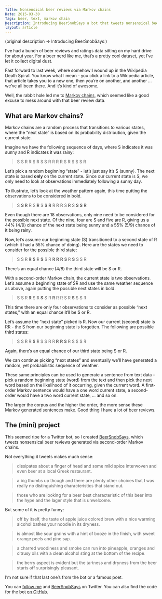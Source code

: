 ```yaml
---
Title: Nonsensical beer reviews via Markov chains
Date: 2015-03-30
Tags: beer, text, markov chain
Description: Introducing BeerSnobSays a bot that tweets nonsensical beer reviews generated via Markov chains.
layout: article
---
```

(original description -> Introducing BeerSnobSays:)

I’ve had a bunch of beer reviews and ratings data sitting on my hard drive for about year. For a beer nerd like me, that’s a pretty cool dataset, yet I’ve let it collect digital dust.

Fast forward to last week, where somehow I wound up in the Wikipedia Death Spiral. You know what I mean - you click a link to a Wikipedia article, that article takes you to a new one, then you’re on another, and another … we’ve all been there. And it’s kind of awesome.

Well, the rabbit hole led me to [Markov chains](http://en.wikipedia.org/wiki/Markov_chain), which seemed like a good excuse to mess around with that beer review data.

## What are Markov chains?
Markov chains are a random process that transitions to various states, where the “next state” is based on its probability distribution, given the current state.

Imagine we have the following sequence of days, where S indicates it was sunny and R indicates it was rainy:

> S S R R S R S S R R R R S R S S S R

Let’s pick a random beginning “state” - let’s just say it’s S (sunny). The next state is based **only** on the current state. Since our current state is S, we only need to look at observations immediately following a sunny day.

To illustrate, let’s look at the weather pattern again, this time putting the observations to be considered in bold.

> S **S** **R** R S **R** S **S** **R** R R R S **R** S **S** **S** **R**

Even though there are 18 observations, only nine need to be considered for the possible next state. Of the nine, four are S and five are R, giving us a 44% (4/9) chance of the next state being sunny and a 55% (5/9) chance of it being rainy.

Now, let’s assume our beginning state (S) transitioned to a second state of R (which it had a 55% chance of doing). Here are the states we need to consider for the possible third state:

> S S R **R** **S** R **S** S R **R** **R** **R** **S** R **S** S S R

There’s an equal chance (4/8) the third state will be S or R.

With a second-order Markov chain, the current state is two observations. Let’s assume a beginning state of SR and use the same weather sequence as above, again putting the possible next states in bold.

> S S R **R** S R **S** S R **R** R R S R **S** S S R

This time there are only four observations to consider as possible “next states,” with an equal chance it’ll be S or R.

Let’s assume the “next state” picked is R. Now our current (second) state is RR - the S from our beginning state is forgotten. The following are possible third states:

> S S R R **S** R S S R R **R** **R** **S** R S S S R

Again, there’s an equal chance of our third state being S or R.

We can continue picking “next states” and eventually we’ll have generated a random, yet probabilistic sequence of weather.

These same principles can be used to generate a sentence from text data - pick a random beginning state (word) from the text and then pick the next word based on the likelihood of it occurring, given the current word. A first-order Markov sentence would have a one word current state, a second-order would have a two word current state, … and so on.

The larger the corpus and the higher the order, the more sense these Markov generated sentences make. Good thing I have a lot of beer reviews.

## The (mini) project
This seemed ripe for a Twitter bot, so I created [BeerSnobSays](https://twitter.com/BeerSnobSays), which tweets nonsensical beer reviews generated via second-order Markov chains.

Not everything it tweets makes much sense:

> dissipates about a finger of head and some mild spice interwoven and even beer at a local Greek restaurant.

> a big thumbs up though and there are plenty other choices that I was really no distinguishing characteristics that stand out.

> those who are looking for a beer best characteristic of this beer into the hype and the lager style that is unwelcome.

But some of it is pretty funny:

> off by itself, the taste of apple juice colored brew with a nice warming alcohol bathes your noodle in its dryness.

> is almost like sour grains with a hint of booze in the finish, with sweet orange peels and pine sap.

> a charred woodiness and smoke can run into pineapple, oranges and citrusy oils with a clean alcohol sting at the bottom of the recipe.

> the berry aspect is evident but the tartness and dryness from the beer starts off surprisingly pleasant.

I’m not sure if that last one’s from the bot or a famous poet.

You can [follow me](https://twitter.com/gjreda) and [BeerSnobSays](https://twitter.com/BeerSnobSays) on Twitter. You can also find the code for the bot [on GitHub](https://github.com/gjreda/beer-snob-says).